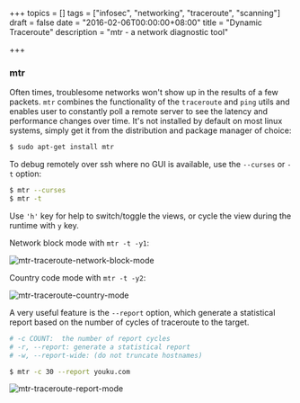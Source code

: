 +++
topics = []
tags = ["infosec", "networking", "traceroute", "scanning"]
draft = false
date = "2016-02-06T00:00:00+08:00"
title = "Dynamic Traceroute"
description = "mtr - a network diagnostic tool"

+++

### mtr
Often times, troublesome networks won't show up in the results of a few packets. `mtr` combines the functionality of the `traceroute` and `ping` utils and enables user to constantly poll a remote server to see the latency and performance changes over time. It's not installed by default on most linux systems, simply get it from the distribution and package manager of choice:
```bash
$ sudo apt-get install mtr
```

To debug remotely over ssh where no GUI is available, use the `--curses` or `-t` option:
```bash
$ mtr --curses
$ mtr -t
```
Use `'h'` key for help to switch/toggle the views, or cycle the view during the runtime with `y` key.

Network block mode with `mtr -t -y1`:

![mtr-traceroute-network-block-mode](/img/mtr-traceroute-network-block-mode.jpg)


Country code mode with `mtr -t -y2`:

![mtr-traceroute-country-mode](/img/mtr-traceroute-country-mode.jpg)


A very useful feature is the `--report` option, which generate a statistical report based on the number of cycles of traceroute to the target. 
```bash
# -c COUNT:  the number of report cycles
# -r, --report: generate a statistical report
# -w, --report-wide: (do not truncate hostnames)

$ mtr -c 30 --report youku.com
```
![mtr-traceroute-report-mode](/img/mtr-traceroute-report-mode.png)

